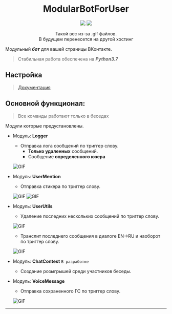 <h1 align="center">ModularBotForUser</h1>
<p align="center">
    <img src="https://img.shields.io/github/license/waitrum/ModularBotForUser?style=for-the-badge">
    <img src="https://img.shields.io/github/repo-size/waitrum/ModularBotForUser?style=for-the-badge">
</p>
<p align="center">Такой вес из-за .gif файлов.<br>В будущем перенесется на другой хостинг</p>

Модульный **_бот_** для вашей страницы ВКонтакте.
> Стабильная работа обеспечена на _**Python3.7**_

## Настройка
> [Документация](/example/readme/settings.md)

## Основной функционал:
> Все команды работают только в беседах

Модули которые предустановлены.
* Модуль: **Logger**
    * Отправка лога сообщений по триггер слову.
        * **Только удаленных** сообщений.
        * Сообщение **определенного юзера**

    ![GIF](/example/gif/LoggerGif.gif)

* Модуль: **UserMention**
    * Отправка стикера по триггер слову.
    
    ![GIF](/example/gif/Mention.gif)
    ![GIF](/example/gif/MentionAdd.gif)

* Модуль: **UserUtils**
    * Удаление последних нескольких сообщений по триггер слову.

    ![GIF](/example/gif/Delete.gif)
    
    * Транслит последнего сообщения в диалоге EN->RU и наоборот по триггер слову.
    
    ![GIF](/example/gif/Translate.gif)
       
* Модуль: **ChatContest** `В разработке`
    * Создание розыгрышей среди участников беседы. 

* Модуль: **VoiceMessage** 
    * Отправка сохраненного ГС по триггер слову.
    
    ![GIF](/example/gif/Audios.gif)
---
